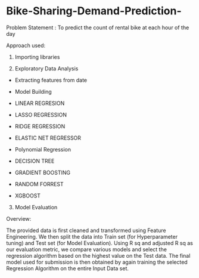 # Bike-Sharing-Demand-Prediction-
Problem Statement :
To predict the count of rental bike at each hour of the day

Approach used:
1. Importing libraries

2. Exploratory Data Analysis

* Extracting features from date

* Model Building

* LINEAR REGRESION

* LASSO REGRESSION

* RIDGE REGRESSION

* ELASTIC NET REGRESSOR

* Polynomial Regression

* DECISION TREE

* GRADIENT BOOSTING

* RANDOM FORREST

* XGBOOST

3. Model Evaluation


Overview:

The provided data is first cleaned and transformed using Feature Engineering. We then split the data into Train set (for Hyperparameter tuning) and Test set (for Model Evaluation). Using R sq and adjusted R sq as our evaluation metric, we compare various models and select the regression algorithm based on the highest value  on the Test data. The final model used for submission is then obtained by again training the selected Regression Algorithm on the entire Input Data set. 
